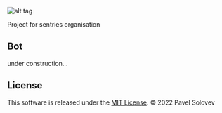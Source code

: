 ![alt tag](https://cat-on-duty.solopa.ru/images/logo-f4f0d0edcb6b2961ca96fa914fa46964.png?vsn=d 'logo')​

Project for sentries organisation

## Bot

under construction...

## License

This software is released under the [MIT License](/LICENSE).
© 2022 Pavel Solovev
